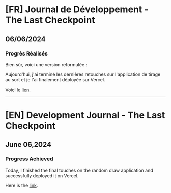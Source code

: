 # [FR] Journal de Développement - The Last Checkpoint

## 06/06/2024

### Progrès Réalisés

Bien sûr, voici une version reformulée :

Aujourd'hui, j'ai terminé les dernières retouches sur l'application de tirage au sort et je l'ai finalement déployée sur Vercel.

Voici le [lien](https://ramdom-draw.vercel.app).

---

# [EN] Development Journal - The Last Checkpoint

## June 06,2024

### Progress Achieved

Today, I finished the final touches on the random draw application and successfully deployed it on Vercel.

Here is the [link](https://ramdom-draw.vercel.app).
